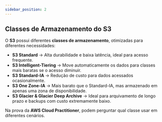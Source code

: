 ```yaml
---
sidebar_position: 2
---
```

## Classes de Armazenamento do S3  

O **S3** possui diferentes **classes de armazenamento**, otimizadas para diferentes necessidades:  

- **S3 Standard** → Alta durabilidade e baixa latência, ideal para acesso frequente.  
- **S3 Intelligent-Tiering** → Move automaticamente os dados para classes mais baratas se o acesso diminuir.  
- **S3 Standard-IA** → Redução de custo para dados acessados ocasionalmente.  
- **S3 One Zone-IA** → Mais barato que o Standard-IA, mas armazenado em apenas uma zona de disponibilidade.  
- **S3 Glacier & Glacier Deep Archive** → Ideal para arquivamento de longo prazo e backups com custo extremamente baixo.  

Na prova da **AWS Cloud Practitioner**, podem perguntar qual classe usar em diferentes cenários.  
